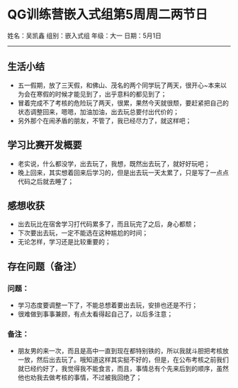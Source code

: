 # QG训练营嵌入式组第5周周二两节日

姓名：吴凯鑫           组别：嵌入式组             年级：大一                  日期：5月1日

***

## 生活小结

- 五一假期，放了三天假，和佛山、茂名的两个同学玩了两天，很开心~本来以为会在寒假的时候才能见到了，出乎意料的都见到了；
- 冒着完成不了考核的危险玩了两天，很累，果然今天就很颓，要赶紧把自己的状态调整回来，嗯嗯，加油加油，出去玩总要付出代价的；
- 另外那个在闹矛盾的朋友，不管了，我已经尽力了，就这样吧；

## 学习比赛开发概要

- 老实说，什么都没学，出去玩了，我想，既然出去玩了，就好好玩吧；
- 晚上回来，其实想着回来后学习的，但是出去玩一天太累了，只是写了一点点代码之后就去睡了；

## 感想收获

- 出去玩比在宿舍学习打代码累多了，而且玩完了之后，身心都颓；
- 下次要出去玩，一定不能选在这种尴尬的时间；
- 无论怎样，学习还是比较重要的；

## 存在问题（备注）

### 问题：

- 学习态度要调整一下了，不能总想着要出去玩，安排也还是不行；
- 很难做到事事兼顾，有点太看得起自己了，以后多注意；

### 备注：

- 朋友男的来一次，而且是高中一直到现在都特别铁的，所以我就斗胆把考核放一放，然后出去玩了。哦知道这样其实挺不好的，但是，在公布考核之前我们就已经约好了，我觉得我不能食言，而且，事情总有个先来后到的顺序，虽然他也劝我去做考核的事情，不过被我回绝了；
